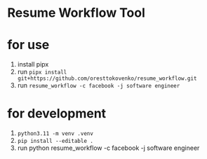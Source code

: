 # Resume Workflow Tool

# for use
1. install pipx
2. run `pipx install git+https://github.com/oresttokovenko/resume_workflow.git`
3. run `resume_workflow -c facebook -j software engineer`

# for development
1. `python3.11 -m venv .venv`
1. `pip install --editable .`
2. run python resume_workflow -c facebook -j software engineer